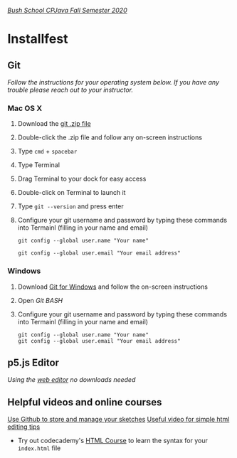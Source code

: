 [_Bush School CPJava Fall Semester 2020_](https://chandrunarayan.github.io/cpjava/)

# Installfest

## Git
_Follow the instructions for your operating system below. If you have any trouble please reach out to your instructor._

### Mac OS X
1. Download the [git .zip file](https://git-scm.com/download/mac)
1. Double-click the .zip file and follow any on-screen instructions
1. Type `cmd` + `spacebar`
1. Type Terminal
1. Drag Terminal to your dock for easy access
1. Double-click on Terminal to launch it
1. Type `git --version` and press enter
1. Configure your git username and password by typing these commands into Termainl (filling in your name and email)
	
	```
	git config --global user.name "Your name"
	```
	```
 	git config --global user.email "Your email address"
 	```

### Windows
1. Download [Git for Windows](http://git-scm.com/download/win) and follow the on-screen instructions
1. Open _Git BASH_
1. Configure your git username and password by typing these commands into Termainl (filling in your name and email)
	
	```
	git config --global user.name "Your name"
 	git config --global user.email "Your email address"
 	```

## p5.js Editor

_Using the [web editor](https://editor.p5js.org) no downloads needed_

## Helpful videos and online courses

[Use Github to store and manage your sketches](https://www.youtube.com/watch?v=8HPYsDTk17A&vl=en)
[Useful video for simple html editing tips]()

* Try out codecademy's [HTML Course](https://www.codecademy.com/courses/html-one-o-one/0/1) to learn the syntax for your `index.html` file
